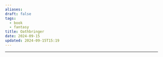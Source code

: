 ```yaml
---
aliases: 
draft: false
tags:
  - book
  - fantasy
title: Oathbringer
date: 2024-09-15
updated: 2024-09-15T15:19
---
```


-------------------------------------------------------------------------------


